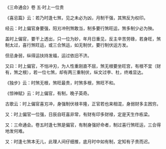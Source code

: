 《三命通会》卷 五·时上一位贵

《喜忌篇》云：若乃时逢七煞，见之未必为凶，月制干强，其煞反为权印。

经云：时上偏官身要强，阳刃冲刑煞敢当，制多要行煞旺运，煞多制少必为殃。

盖时上偏官，要干上透出，只一位为妙，年月日重见，反主辛苦劳碌，若身旺，煞制太过，喜行煞旺运，或三合煞运，如无制伏，要行制伏运方发。

但忌身弱，纵得运扶持发福，运过依旧不济。

又曰：时上偏官，不怕冲刃，为人性重刚直不屈，煞无根要坐旺宫，有根不宜（财有，煞之根），若一位七煞，却有两三重制伏，纵文过李、杜，终难显达。

《独步》云：时煞无根，煞旺最贵，时煞多根，煞旺不和。

《惊神赋》云：时上偏官，有制，晚子英奇。

古歌云：时上偏官喜刃冲，身强制伏禄丰隆，正官若也来相混，身弱财多主困穷。

又：时上偏官一位强，日辰自旺喜非常，有财有印多财禄，定是天生作栋梁。

又：三命通会。卷五时逢七煞是偏官，有制身强好命者，制过喜行煞旺运，三合得地发何难。

又：时逢七煞本无儿，此理人间仔细推，底月时中如有制，定知有子贵而迟。

